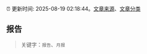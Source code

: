 :alarm_clock: 更新时间: 2025-08-19 02:18:44。[文章来源](/README.md)、[文章分类](/TAGS.md)

## 报告


> 关键字：`报告`、`月报`



